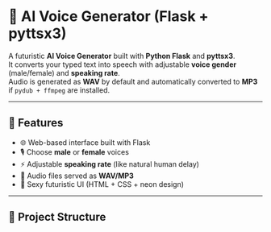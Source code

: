 # 🎤 AI Voice Generator (Flask + pyttsx3)

A futuristic **AI Voice Generator** built with **Python Flask** and **pyttsx3**.  
It converts your typed text into speech with adjustable **voice gender** (male/female) and **speaking rate**.  
Audio is generated as **WAV** by default and automatically converted to **MP3** if `pydub + ffmpeg` are installed.  

---

## 🚀 Features
- 🌐 Web-based interface built with Flask
- 🎙️ Choose **male** or **female** voices
- ⚡ Adjustable **speaking rate** (like natural human delay)
- 💾 Audio files served as **WAV/MP3**
- 🎨 Sexy futuristic UI (HTML + CSS + neon design)

---

## 📂 Project Structure
